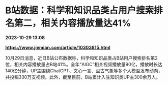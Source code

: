 # B站数据：科学和知识品类占用户搜索排名第二，相关内容播放量达41%

**2023-10-29 13:08**

**https://www.jiemian.com/article/10303815.html**

10月29日消息，近日B站公布数据称，科学和知识品类占B站用户搜索排名第2位，相关内容播放量占B站41%。全年“AIGC”相关视频播放量90亿，播放时长达140亿分钟，UP主围绕ChatGPT、文心一言、盘古气象等多个大模型发布动向，共投稿330万支视频。此外，截至目前，B站累计入驻知识类UP主300余万人。